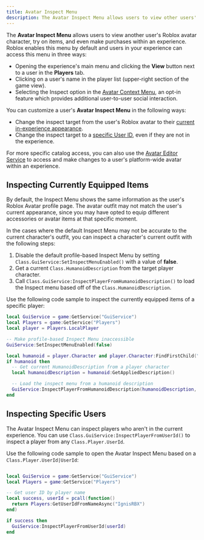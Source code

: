 ```yaml
---
title: Avatar Inspect Menu
description: The Avatar Inspect Menu allows users to view other users' avatars, try on items, make purchases.
---
```


The **Avatar Inspect Menu** allows users to view another user's Roblox avatar character, try on items, and even make purchases within an experience. Roblox enables this menu by default and users in your experience can access this menu in three ways:

- Opening the experience's main menu and clicking the **View** button next to a user in the **Players** tab.
- Clicking on a user's name in the player list (upper-right section of the game view).
- Selecting the Inspect option in the [Avatar Context Menu](../players/avatar-context-menu.md), an opt-in feature which provides additional user-to-user social interaction.

You can customize a user's **Avatar Inspect Menu** in the following ways:

- Change the inspect target from the user's Roblox avatar to their [current in-experience appearance](#inspecting-currently-equipped-items).
- Change the inspect target to a [specific User ID](#inspecting-specific-users), even if they are not in the experience.

For more specific catalog access, you can also use the [Avatar Editor Service](../players/avatar-editor.md) to access and make changes to a user's platform-wide avatar within an experience.

## Inspecting Currently Equipped Items

By default, the Inspect Menu shows the same information as the user's Roblox Avatar profile page. The avatar outfit may not match the user's current appearance, since you may have opted to equip different accessories or avatar items at that specific moment.

In the cases where the default Inspect Menu may not be accurate to the current character's outfit, you can inspect a character's current outfit with the following steps:

1. Disable the default profile-based Inspect Menu by setting `Class.GuiService:SetInspectMenuEnabled()` with a value of **false**.
2. Get a current `Class.HumanoidDescription` from the target player character.
3. Call `Class.GuiService:InspectPlayerFromHumanoidDescription()` to load the Inspect menu based off of the `Class.HumanoidDescription`.

Use the following code sample to inspect the currently equipped items of a specific player:

```lua
local GuiService = game:GetService("GuiService")
local Players = game:GetService("Players")
local player = Players.LocalPlayer

-- Make profile-based Inspect Menu inaccessible
GuiService:SetInspectMenuEnabled(false)

local humanoid = player.Character and player.Character:FindFirstChild("Humanoid")
if humanoid then
  -- Get current HumanoidDescription from a player character
  local humanoidDescription = humanoid:GetAppliedDescription()

  -- Load the inspect menu from a humanoid description
  GuiService:InspectPlayerFromHumanoidDescription(humanoidDescription, player.Name)
end
```

## Inspecting Specific Users

The Avatar Inspect Menu can inspect players who aren't in the current experience. You can use `Class.GuiService:InspectPlayerFromUserId()` to inspect a player from any `Class.Player.UserId`.

Use the following code sample to open the Avatar Inspect Menu based on a `Class.Player.UserId|UserId`:

```lua

local GuiService = game:GetService("GuiService")
local Players = game:GetService("Players")

-- Get user ID by player name
local success, userId = pcall(function()
  return Players:GetUserIdFromNameAsync("IgnisRBX")
end)

if success then
  GuiService:InspectPlayerFromUserId(userId)
end
```
